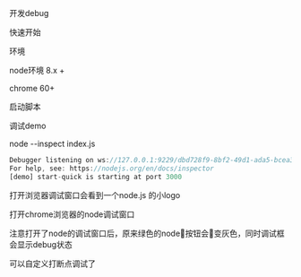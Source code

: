 
开发debug

快速开始

环境

node环境 8.x +

chrome 60+

启动脚本

调试demo

node --inspect index.js

```js
Debugger listening on ws://127.0.0.1:9229/dbd728f9-8bf2-49d1-ada5-bcea341862e3
For help, see: https://nodejs.org/en/docs/inspector
[demo] start-quick is starting at port 3000
```

打开浏览器调试窗口会看到一个node.js 的小logo

打开chrome浏览器的node调试窗口

注意打开了node的调试窗口后，原来绿色的node按钮会变灰色，同时调试框会显示debug状态

可以自定义打断点调试了
